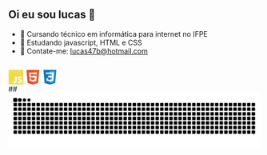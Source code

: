 ## Oi eu sou lucas 👋

- 🔭 Cursando técnico em informática para internet no IFPE
- 🌱 Estudando javascript, HTML e CSS
- 📧 Contate-me: lucas47b@hotmail.com

##

<div>
   <img align="center" alt="lucas-Js" height="30" width="30" src="https://raw.githubusercontent.com/devicons/devicon/master/icons/javascript/javascript-plain.svg">
   <img align="center" alt="lucas-HTML" height="30" width="30" src="https://raw.githubusercontent.com/devicons/devicon/master/icons/html5/html5-original.svg">
  <img align="center" alt="lucas-CSS" height="30" width="30" src="https://raw.githubusercontent.com/devicons/devicon/master/icons/css3/css3-original.svg">
</div>
##
<picture>
  <source media="(prefers-color-scheme: dark)" srcset="https://raw.githubusercontent.com/lucasspimentell/lucasspimentell/output/github-contribution-grid-snake-dark.svg">
  <source media="(prefers-color-scheme: light)" srcset="https://raw.githubusercontent.com/lucasspimentell/lucasspimentell/lucaspimentell/github-contribution-grid-snake.svg">
  <img alt="github contribution grid snake animation" src="https://raw.githubusercontent.com/lucasspimentell/lucasspimentell/output/github-contribution-grid-snake.svg">
</picture>
  


